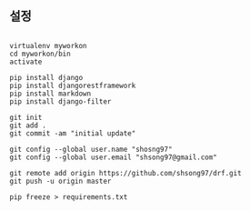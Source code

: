 ## 설정
<pre><code>
virtualenv myworkon
cd myworkon/bin
activate

pip install django
pip install djangorestframework
pip install markdown
pip install django-filter

git init
git add .
git commit -am "initial update"

git config --global user.name "shosng97"
git config --global user.email "shsong97@gmail.com"

git remote add origin https://github.com/shsong97/drf.git
git push -u origin master

pip freeze > requirements.txt
</code></pre>